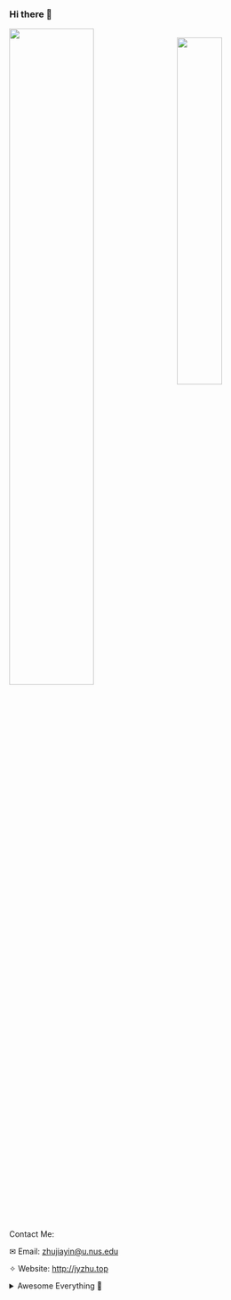 ### Hi there 👋

<!--
**viridityzhu/viridityzhu** is a ✨ _special_ ✨ repository because its `README.md` (this file) appears on your GitHub profile.

Here are some ideas to get you started:

- 🔭 I’m currently working on ...
- 🌱 I’m currently learning ...
- 👯 I’m looking to collaborate on ...
- 🤔 I’m looking for help with ...
- 💬 Ask me about ...
- 📫 How to reach me: ...
- 😄 Pronouns: ...
- ⚡ Fun fact: ...
-->

<pre>
<img src="https://github-readme-stats.vercel.app/api?username=viridityzhu&show_icons=true&count_private=true&theme=ocean_dark" align="left" width="55%">
<img src="https://github-readme-stats.vercel.app/api/top-langs/?username=viridityzhu&layout=compact&hide=html&theme=ocean_dark" align="right" width="40%">
</pre>


<!-- ![viridityzhu's github stats](https://github-readme-stats.vercel.app/api?username=viridityzhu&show_icons=true&count_private=true&theme=ocean_dark) -->

<!-- [![Top Langs](https://github-readme-stats.vercel.app/api/top-langs/?username=viridityzhu&layout=compact&hide=html&theme=ocean_dark)](https://github.com/viridityzhu/github-readme-stats) -->

Contact Me:

✉ Email: zhujiayin@u.nus.edu

✧ Website: http://jyzhu.top



<details>
  <summary>Awesome Everything 🔭</summary>
  
  ### Hardware

  * **MacBook Air (M2, 2022)**
  * **Anne Pro 2 Keyboard**
  * **Nintendo Switch**
  * **Nintendo Switch Pro Controller**

  ### Life
  
  * **[Hexo](https://hexo.io)**: A fast, simple & powerful blog framework with many open source themes.
  * **[ChatGPT](https://chat.openai.com/)**: Why not embrace change in the face of the AI revolution?

  ### System (MacOS)

  * **[Typora](https://typora.io/)**: A minimal Markdown editor with live preview.
  * **[Xmind](https://xmind.app/)**: The full-featured mind mapping and brainstorming app.
  * **[IINA](https://github.com/iina/iina)**: The best video player for macOS.
  * **[Panopto](https://www.panopto.com)**: A fast tool for video and screen recording.

  ### Academy

  * **[Zotero](https://github.com/zotero/zotero)**: An open source tool to collect and organize research sources, with many plugins.
  * **[Overleaf](https://www.overleaf.com)**: A free, online LaTeX editor frees you from compiling.

  ### Programming

  * **[VS Code](https://github.com/microsoft/vscode)**: An open source code editor with such a big community.
  * **[Vim](https://en.wikipedia.org/wiki/Vim_(text_editor))**: The best text editor which frees you from your mouse.
  * **[iTerm2](https://iterm2.com/)**: The best replacement for Terminal on MacOS with so many features.
  * **[WakaTime](https://wakatime.com/)**: A coding activity stats tool for automatic time tracking and metrics generation.
  * **[Tmux](https://github.com/tmux/tmux/wiki)**: A terminal multiplexer makes your terminal better than a window.
  * **Python**
    * **[conda](https://docs.conda.io/en/latest/)**: A useful package and environment management system.
    * **[pytorch3D](https://pytorch3d.org/)**: A useful library for deep learning with 3D data.
  
</details>
